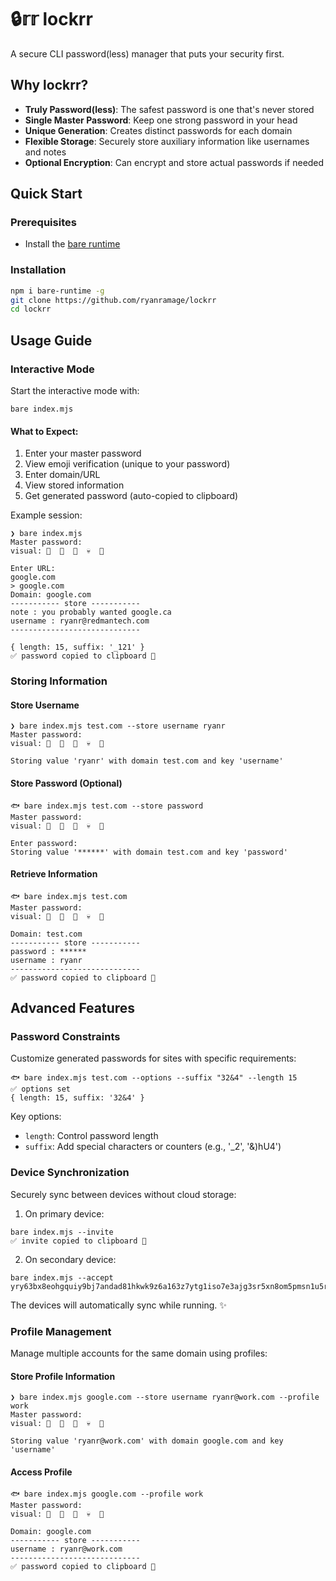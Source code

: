 # 🔒𝕣𝕣 lockrr

A secure CLI password(less) manager that puts your security first.

## Why lockrr?

- **Truly Password(less)**: The safest password is one that's never stored
- **Single Master Password**: Keep one strong password in your head
- **Unique Generation**: Creates distinct passwords for each domain
- **Flexible Storage**: Securely store auxiliary information like usernames and notes
- **Optional Encryption**: Can encrypt and store actual passwords if needed

## Quick Start

### Prerequisites
- Install the [bare runtime](https://docs.pears.com/bare-reference/overview)

### Installation
```bash
npm i bare-runtime -g
git clone https://github.com/ryanramage/lockrr
cd lockrr
```

## Usage Guide

### Interactive Mode

Start the interactive mode with:
```
bare index.mjs
```

#### What to Expect:
1. Enter your master password
2. View emoji verification (unique to your password)
3. Enter domain/URL
4. View stored information
5. Get generated password (auto-copied to clipboard)

Example session:
```
❯ bare index.mjs
Master password:
visual: 💢  🎁  🚀  💀  👼

Enter URL:
google.com
> google.com
Domain: google.com
----------- store -----------
note : you probably wanted google.ca
username : ryanr@redmantech.com
-----------------------------

{ length: 15, suffix: '_121' }
✅ password copied to clipboard 📝
```

### Storing Information

#### Store Username
```
❯ bare index.mjs test.com --store username ryanr
Master password:
visual: 💢  🎁  🚀  💀  👼

Storing value 'ryanr' with domain test.com and key 'username'
```

#### Store Password (Optional)
```
🐟 bare index.mjs test.com --store password
Master password:
visual: 💢  🎁  🚀  💀  👼

Enter password: 
Storing value '******' with domain test.com and key 'password'
```

#### Retrieve Information
```
🐟 bare index.mjs test.com
Master password:
visual: 💢  🎁  🚀  💀  👼

Domain: test.com
----------- store -----------
password : ******
username : ryanr
-----------------------------
✅ password copied to clipboard 📝
```

## Advanced Features

### Password Constraints
Customize generated passwords for sites with specific requirements:

```
🐟 bare index.mjs test.com --options --suffix "32&4" --length 15
✅ options set
{ length: 15, suffix: '32&4' }
```

Key options:
- `length`: Control password length
- `suffix`: Add special characters or counters (e.g., '_2', '&)hU4')

### Device Synchronization
Securely sync between devices without cloud storage:

1. On primary device:
```
bare index.mjs --invite
✅ invite copied to clipboard 📝
```

2. On secondary device:
```
bare index.mjs --accept yry63bx8eohgquiy9bj7andad81hkwk9z6a163z7ytg1iso7e3ajg3sr5xn8om5pmsn1u5r98kzh7rafmozci8yrnbgr1wibbpaiju8bnc
```

The devices will automatically sync while running. ✨

### Profile Management
Manage multiple accounts for the same domain using profiles:

#### Store Profile Information
```
❯ bare index.mjs google.com --store username ryanr@work.com --profile work
Master password:
visual: 💢  🎁  🚀  💀  👼

Storing value 'ryanr@work.com' with domain google.com and key 'username'
```

#### Access Profile
```
🐟 bare index.mjs google.com --profile work
Master password:
visual: 💢  🎁  🚀  💀  👼

Domain: google.com
----------- store -----------
username : ryanr@work.com
-----------------------------
✅ password copied to clipboard 📝
```


